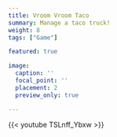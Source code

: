 ```yaml
---
title: Vroom Vroom Taco
summary: Manage a taco truck!
weight: 8
tags: ["Game"]

featured: true

image:
  caption: ''
  focal_point: ''
  placement: 2
  preview_only: true

---
```

{{< youtube TSLnff_Ybxw >}}